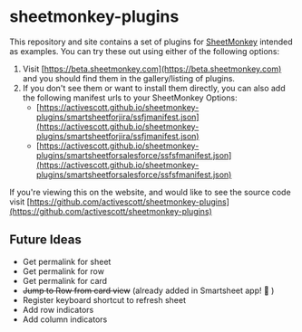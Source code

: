 # sheetmonkey-plugins

This repository and site contains a set of plugins for [SheetMonkey](https://github.com/activescott/sheetmonkey) intended as examples. You can try these out using either of the following options:

1. Visit [https://beta.sheetmonkey.com](https://beta.sheetmonkey.com) and you should find them in the gallery/listing of plugins.
2. If you don't see them or want to install them directly, you can also add the following manifest urls to your SheetMonkey Options:
    * [https://activescott.github.io/sheetmonkey-plugins/smartsheetforjira/ssfjmanifest.json](https://activescott.github.io/sheetmonkey-plugins/smartsheetforjira/ssfjmanifest.json)
    * [https://activescott.github.io/sheetmonkey-plugins/smartsheetforsalesforce/ssfsfmanifest.json](https://activescott.github.io/sheetmonkey-plugins/smartsheetforsalesforce/ssfsfmanifest.json)

If you're viewing this on the website, and would like to see the source code visit [https://github.com/activescott/sheetmonkey-plugins](https://github.com/activescott/sheetmonkey-plugins)


## Future Ideas ##
* Get permalink for sheet
* Get permalink for row
* Get permalink for card
* ~~Jump to Row from card view~~ (already added in Smartsheet app! :raised_hands: )
* Register keyboard shortcut to refresh sheet
* Add row indicators
* Add column indicators
